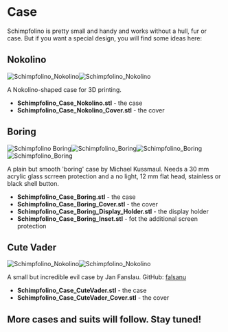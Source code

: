 # Case

Schimpfolino is pretty small and handy and works without a hull, fur or case. But if you want a special design, you will find some ideas here:

## Nokolino
![Schimpfolino_Nokolino](https://www.nikolairadke.de/schimpfolino/schimpfolino_case_nokolino_case.png)![Schimpfolino_Nokolino](https://www.nikolairadke.de/schimpfolino/schimpfolino_case_nokolino_cover3.png)  

A Nokolino-shaped case for 3D printing.  
* **Schimpfolino_Case_Nokolino.stl** - the case  
* **Schimpfolino_Case_Nokolino_Cover.stl** - the cover

## Boring
![Schimpfolino Boring](https://www.nikolairadke.de/schimpfolino/schimpfolino_case_boring_case.png)![Schimpfolino_Boring](https://www.nikolairadke.de/schimpfolino/schimpfolino_case_boring_case_lid.png)![Schimpfolino_Boring](https://www.nikolairadke.de/schimpfolino/schimpfolino_case_boring_display_holder.png)![Schimpfolino_Boring](https://www.nikolairadke.de/schimpfolino/schimpfolino_case_boring_inset.png)  

A plain but smooth 'boring' case by Michael Kussmaul.
Needs a 30 mm acrylic glass scrreen protection and a no light, 12 mm flat head, stainless or black shell button.  
* **Schimpfolino_Case_Boring.stl** - the case  
* **Schimpfolino_Case_Boring_Cover.stl** - the cover
* **Schimpfolino_Case_Boring_Display_Holder.stl** - the display holder  
* **Schimpfolino_Case_Boring_Inset.stl** - fot the additional screen protection

## Cute Vader
![Schimpfolino_Nokolino](https://www.nikolairadke.de/schimpfolino/schimpfolino_case_cutevader_case.png)![Schimpfolino_Nokolino](https://www.nikolairadke.de/schimpfolino/schimpfolino_case_cutevader_cover.png)  

A small but incredible evil case by Jan Fanslau. GitHub: [falsanu](https://github.com/falsanu)  
* **Schimpfolino_Case_CuteVader.stl** - the case
* **Schimpfolino_Case_CuteVader_Cover.stl** - the cover
   
## More cases and suits will follow. Stay tuned!
